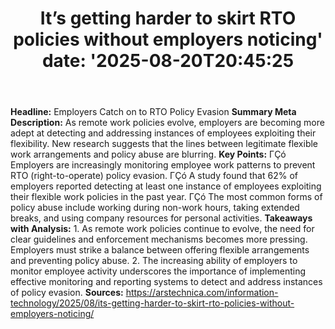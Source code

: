 ﻿---
title: "It’s getting harder to skirt RTO policies without employers noticing'
date: '2025-08-20T20:45:25"
category: "Markets"
summary: ""
slug: "its getting harder to skirt rto policies without employers n"
source_urls:
  - "https://arstechnica.com/information-technology/2025/08/its-getting-harder-to-skirt-rto-policies-without-employers-noticing/"
seo:
  title: "It’s getting harder to skirt RTO policies without employers noticing | Hash n Hedge'
  description: '"
  keywords: ["news", "markets", "brief"]
---
**Headline:** Employers Catch on to RTO Policy Evasion  **Summary Meta Description:** As remote work policies evolve, employers are becoming more adept at detecting and addressing instances of employees exploiting their flexibility. New research suggests that the lines between legitimate flexible work arrangements and policy abuse are blurring.  **Key Points:**  ΓÇó Employers are increasingly monitoring employee work patterns to prevent RTO (right-to-operate) policy evasion. ΓÇó A study found that 62% of employers reported detecting at least one instance of employees exploiting their flexible work policies in the past year. ΓÇó The most common forms of policy abuse include working during non-work hours, taking extended breaks, and using company resources for personal activities.  **Takeaways with Analysis:**  1. As remote work policies continue to evolve, the need for clear guidelines and enforcement mechanisms becomes more pressing. Employers must strike a balance between offering flexible arrangements and preventing policy abuse. 2. The increasing ability of employers to monitor employee activity underscores the importance of implementing effective monitoring and reporting systems to detect and address instances of policy evasion.  **Sources:** https://arstechnica.com/information-technology/2025/08/its-getting-harder-to-skirt-rto-policies-without-employers-noticing/ 

